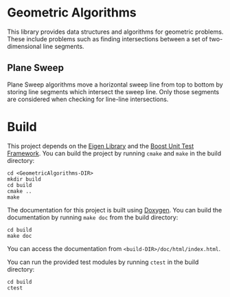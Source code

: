 # Geometric Algorithms

This library provides data structures and algorithms for geometric problems. 
These include problems such as finding intersections between a set of two-dimensional line segments.

## Plane Sweep

Plane Sweep algorithms move a horizontal sweep line from top to bottom 
by storing line segments which intersect the sweep line. Only those segments 
are considered when checking for line-line intersections.

# Build

This project depends on the [Eigen Library](http://eigen.tuxfamily.org/) and 
the [Boost Unit Test Framework](https://www.boost.org). 
You can build the project by running `cmake` and `make` in the build directory:

```
cd <GeometricAlgorithms-DIR>
mkdir build
cd build
cmake ..
make
```

The documentation for this project is built using [Doxygen](https://www.doxygen.nl/). 
You can build the documentation by running `make doc` from the build directory:

```
cd build
make doc
```
You can access the documentation from `<build-DIR>/doc/html/index.html`.

You can run the provided test modules by running `ctest` in the build directory:

```
cd build
ctest
```
